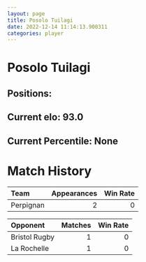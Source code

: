 ```yaml
---  
layout: page  
title: Posolo Tuilagi  
date: 2022-12-14 11:14:13.900311  
categories: player  
---
```

# Posolo Tuilagi

## Positions: 

## Current elo: 93.0

## Current Percentile: None

# Match History


| Team      |   Appearances |   Win Rate |
|:----------|--------------:|-----------:|
| Perpignan |             2 |          0 |

| Opponent      |   Matches |   Win Rate |
|:--------------|----------:|-----------:|
| Bristol Rugby |         1 |          0 |
| La Rochelle   |         1 |          0 |